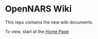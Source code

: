 # OpenNARS Wiki

This repo contains the new wiki documents. 

To view, start at the [Home Page](Home.md)